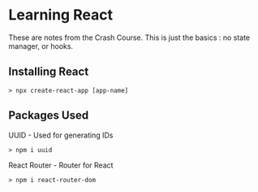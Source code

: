 # Learning React

These are notes from the Crash Course. This is just the basics : no state manager, or hooks.

## Installing React

`> npx create-react-app [app-name]`

## Packages Used

UUID - Used for generating IDs

`> npm i uuid`

React Router - Router for React

`> npm i react-router-dom`